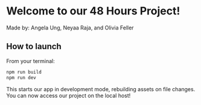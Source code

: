 # Welcome to our 48 Hours Project!

Made by:
Angela Ung, Neyaa Raja, and Olivia Feller

## How to launch

From your terminal:

```sh
npm run build
npm run dev
```

This starts our app in development mode, rebuilding assets on file changes.
You can now access our project on the local host!
